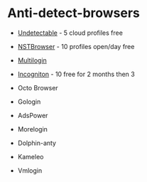 # Anti-detect-browsers

* [Undetectable](https://undetectable.io/) - 5 cloud profiles free

* [NSTBrowser](https://app.nstbrowser.io/) - 10 profiles open/day free

* [Multilogin](https://multilogin.com/)

* [Incogniton](https://incogniton.com/) - 10 free for 2 months then 3

* Octo Browser

* Gologin

* AdsPower

* Morelogin

* Dolphin-anty

* Kameleo

* Vmlogin
